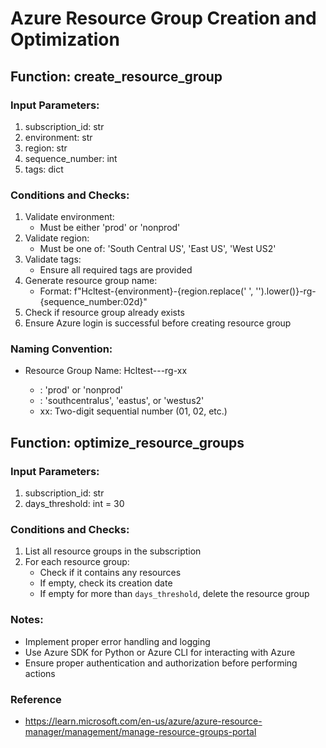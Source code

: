 # Azure Resource Group Creation and Optimization

## Function: create_resource_group

### Input Parameters:
1. subscription_id: str
2. environment: str
3. region: str
4. sequence_number: int
5. tags: dict

### Conditions and Checks:
1. Validate environment:
   - Must be either 'prod' or 'nonprod'
2. Validate region:
   - Must be one of: 'South Central US', 'East US', 'West US2'
3. Validate tags:
   - Ensure all required tags are provided
4. Generate resource group name:
   - Format: f"Hcltest-{environment}-{region.replace(' ', '').lower()}-rg-{sequence_number:02d}"
5. Check if resource group already exists
6. Ensure Azure login is successful before creating resource group

### Naming Convention:
- Resource Group Name: Hcltest-<env>-<region>-rg-xx
  - <env>: 'prod' or 'nonprod'
  - <region>: 'southcentralus', 'eastus', or 'westus2'
  - xx: Two-digit sequential number (01, 02, etc.)

## Function: optimize_resource_groups

### Input Parameters:
1. subscription_id: str
2. days_threshold: int = 30

### Conditions and Checks:
1. List all resource groups in the subscription
2. For each resource group:
   - Check if it contains any resources
   - If empty, check its creation date
   - If empty for more than `days_threshold`, delete the resource group

### Notes:
- Implement proper error handling and logging
- Use Azure SDK for Python or Azure CLI for interacting with Azure
- Ensure proper authentication and authorization before performing actions
### Reference 
- https://learn.microsoft.com/en-us/azure/azure-resource-manager/management/manage-resource-groups-portal 
